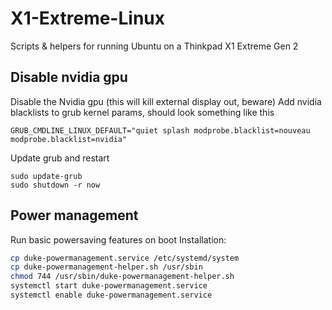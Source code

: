 # X1-Extreme-Linux
Scripts &amp; helpers for running Ubuntu on a Thinkpad X1 Extreme Gen 2

## Disable nvidia gpu
Disable the Nvidia gpu (this will kill external display out, beware)
Add nvidia blacklists to grub kernel params, should look something like this
```
GRUB_CMDLINE_LINUX_DEFAULT="quiet splash modprobe.blacklist=nouveau modprobe.blacklist=nvidia"
```
Update grub and restart
```
sudo update-grub
sudo shutdown -r now
```

## Power management
Run basic powersaving features on boot
Installation:
```bash
cp duke-powermanagement.service /etc/systemd/system
cp duke-powermanagement-helper.sh /usr/sbin
chmod 744 /usr/sbin/duke-powermanagement-helper.sh
systemctl start duke-powermanagement.service
systemctl enable duke-powermanagement.service
```

